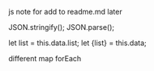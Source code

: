 js note for add to readme.md later


JSON.stringify();
JSON.parse();

let list = this.data.list;
let {list} = this.data;

different map forEach 